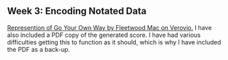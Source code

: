 ## Week 3: Encoding Notated Data 
[Represention of Go Your Own Way by Fleetwood Mac on Verovio.](https://naomim298.github.io/MCA-2019/verovio.html)
I have also included a PDF copy of the generated score. I have had various difficulties getting this to function as it should, which is why I have included the PDF as a back-up.
